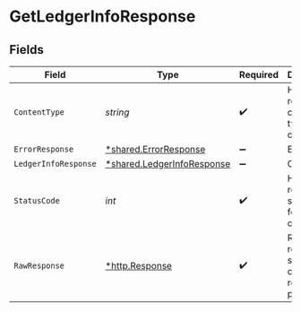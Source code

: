 # GetLedgerInfoResponse


## Fields

| Field                                                                          | Type                                                                           | Required                                                                       | Description                                                                    |
| ------------------------------------------------------------------------------ | ------------------------------------------------------------------------------ | ------------------------------------------------------------------------------ | ------------------------------------------------------------------------------ |
| `ContentType`                                                                  | *string*                                                                       | :heavy_check_mark:                                                             | HTTP response content type for this operation                                  |
| `ErrorResponse`                                                                | [*shared.ErrorResponse](../../../pkg/models/shared/errorresponse.md)           | :heavy_minus_sign:                                                             | Error                                                                          |
| `LedgerInfoResponse`                                                           | [*shared.LedgerInfoResponse](../../../pkg/models/shared/ledgerinforesponse.md) | :heavy_minus_sign:                                                             | OK                                                                             |
| `StatusCode`                                                                   | *int*                                                                          | :heavy_check_mark:                                                             | HTTP response status code for this operation                                   |
| `RawResponse`                                                                  | [*http.Response](https://pkg.go.dev/net/http#Response)                         | :heavy_check_mark:                                                             | Raw HTTP response; suitable for custom response parsing                        |